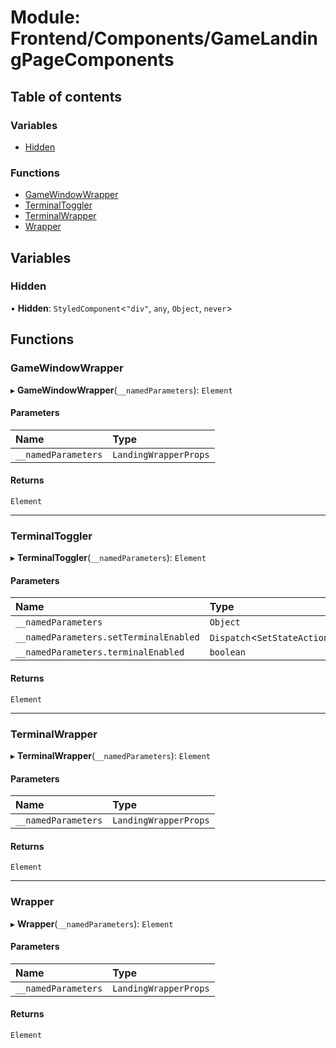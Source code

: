 # Module: Frontend/Components/GameLandingPageComponents

## Table of contents

### Variables

- [Hidden](Frontend_Components_GameLandingPageComponents.md#hidden)

### Functions

- [GameWindowWrapper](Frontend_Components_GameLandingPageComponents.md#gamewindowwrapper)
- [TerminalToggler](Frontend_Components_GameLandingPageComponents.md#terminaltoggler)
- [TerminalWrapper](Frontend_Components_GameLandingPageComponents.md#terminalwrapper)
- [Wrapper](Frontend_Components_GameLandingPageComponents.md#wrapper)

## Variables

### Hidden

• **Hidden**: `StyledComponent`<`"div"`, `any`, `Object`, `never`\>

## Functions

### GameWindowWrapper

▸ **GameWindowWrapper**(`__namedParameters`): `Element`

#### Parameters

| Name                | Type                  |
| :------------------ | :-------------------- |
| `__namedParameters` | `LandingWrapperProps` |

#### Returns

`Element`

---

### TerminalToggler

▸ **TerminalToggler**(`__namedParameters`): `Element`

#### Parameters

| Name                                   | Type                                      |
| :------------------------------------- | :---------------------------------------- |
| `__namedParameters`                    | `Object`                                  |
| `__namedParameters.setTerminalEnabled` | `Dispatch`<`SetStateAction`<`boolean`\>\> |
| `__namedParameters.terminalEnabled`    | `boolean`                                 |

#### Returns

`Element`

---

### TerminalWrapper

▸ **TerminalWrapper**(`__namedParameters`): `Element`

#### Parameters

| Name                | Type                  |
| :------------------ | :-------------------- |
| `__namedParameters` | `LandingWrapperProps` |

#### Returns

`Element`

---

### Wrapper

▸ **Wrapper**(`__namedParameters`): `Element`

#### Parameters

| Name                | Type                  |
| :------------------ | :-------------------- |
| `__namedParameters` | `LandingWrapperProps` |

#### Returns

`Element`
